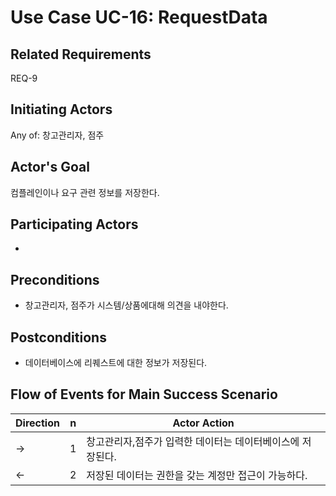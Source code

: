 # Use Case UC-16: RequestData

## **Related Requirements**

REQ-9

## **Initiating Actors**

Any of: 창고관리자, 점주

## **Actor's Goal**

컴플레인이나 요구 관련 정보를 저장한다.

## **Participating Actors**

 - 

## **Preconditions**

- 창고관리자, 점주가 시스템/상품에대해 의견을 내야한다. 

## **Postconditions**

- 데이터베이스에 리퀘스트에 대한 정보가 저장된다.

## Flow of Events for Main Success Scenario
| Direction | n | Actor Action                                                                                                         |
| --------- | - | -------------------------------------------------------------------------------------------------------------------- |
| →        | 1 | 창고관리자,점주가 입력한 데이터는 데이터베이스에 저장된다. |
| ←        | 2 | 저장된 데이터는 권한을 갖는 계정만 접근이 가능하다. |


